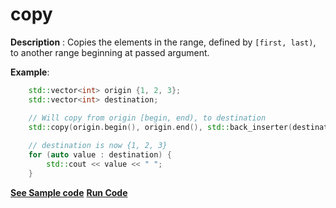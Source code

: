 # copy     

**Description** : Copies the elements in the range, defined by `[first, last)`, to another range beginning at passed argument.

**Example**:
```cpp
    std::vector<int> origin {1, 2, 3};
    std::vector<int> destination;

    // Will copy from origin [begin, end), to destination
    std::copy(origin.begin(), origin.end(), std::back_inserter(destination));
    
    // destination is now {1, 2, 3}
    for (auto value : destination) { 
        std::cout << value << " "; 
    }
```      
**[See Sample code](../snippets/algorithm/copy.cpp)**
**[Run Code](https://rextester.com/DPG88459)**
